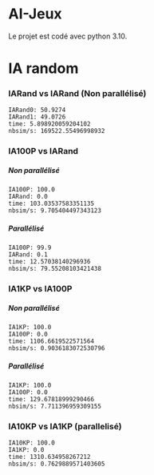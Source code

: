# AI-Jeux
Le projet est codé avec python 3.10.

# IA random

### IARand vs IARand (Non parallélisé)
    IARand0: 50.9274 
    IARand1: 49.0726
    time: 5.898920059204102
    nbsim/s: 169522.55496998932

### IA100P vs IARand
##### Non parallélisé
    IA100P: 100.0 
    IARand: 0.0
    time: 103.03537583351135
    nbsim/s: 9.705404497343123

##### Parallélisé
    IA100P: 99.9 
    IARand: 0.1
    time: 12.57038140296936
    nbsim/s: 79.55208103421438

### IA1KP vs IA100P
##### Non parallélisé
    IA1KP: 100.0
    IA100P: 0.0
    time: 1106.6619522571564
    nbsim/s: 0.9036183072530796

##### Parallélisé
    IA1KP: 100.0 
    IA100P: 0.0
    time: 129.67818999290466
    nbsim/s: 7.711396959309155

### IA10KP vs IA1KP (parallelisé)
    IA10KP: 100.0 
    IA1KP: 0.0
    time: 1310.634958267212
    nbsim/s: 0.7629889571403605